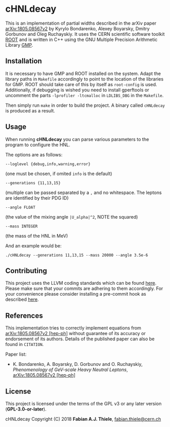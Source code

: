 cHNLdecay
============

This is an implementation of partial widths described in the arXiv paper [arXiv:1805.08567v2](https://arxiv.org/abs/1805.08567v2) by Kyrylo Bondarenko, Alexey Boyarsky, Dmitry Gorbunov and Oleg Ruchayskiy. It uses the CERN scientific software toolkit [ROOT](https://root.cern.ch) and is written in C++ using the GNU Multiple Precision Arithmetic Library [GMP](https://gmplib.org).

## Installation
It is necessary to have GMP and ROOT installed on the system. Adapt the library paths in `Makefile` accordingly to point to the location of the libraries for GMP. ROOT should take care of this by itself as `root-config` is used. Additionally, if debugging is wished you need to install gperftools or uncomment the parts `-lprofiler -ltcmalloc` in `LDLIBS_DBG` in the `Makefile`.

Then simply run `make` in order to build the project. A binary called `cHNLdecay` is produced as a result.

## Usage
When running **cHNLdecay** you can parse various parameters to the program to configure the HNL.

The options are as follows:

```
--loglevel {debug,info,warning,error}
```
(one must be chosen, if omited `info` is the default)


```
--generations {11,13,15} 
```
(multiple can be passed separated by a `,` and no whitespace. The leptons are identified by their PDG ID) 

```
--angle FLOAT
```
(the value of the mixing angle `|U_alpha|^2`, NOTE the squared)

```
--mass INTEGER
```
(the mass of the HNL in MeV)


And an example would be:
```
./cHNLdecay --generations 11,13,15 --mass 20000 --angle 3.5e-6
```

## Contributing
This project uses the LLVM coding standards which can be found [here](http://llvm.org/docs/CodingStandards.html). Please make sure that your commits are adhering to them accordingly. For your convenience please consider installing a pre-commit hook as described [here](https://github.com/ddddavidmartin/Pre-commit-hooks). 

## References
This implementation tries to correctly implement equations from [arXiv:1805.08567v2 [hep-ph]](https://arxiv.org/abs/1805.08567v2) without guarantee of its accuracy or endorsement of its authors. Details of the published paper can also be found in `CITATION`.

Paper list:

  - K. Bondarenko, A. Boyarsky, D. Gorbunov and O. Ruchayskiy, *Phenomenology of GeV-scale Heavy Neutral Leptons*, [arXiv:1805.08567v2 [hep-ph]](https://arxiv.org/abs/1805.08567v2)

## License
This project is licensed under the terms of the GPL v3 or any later version (**GPL-3.0-or-later**).

cHNLdecay Copyright (C) 2018 **Fabian A.J. Thiele**, <fabian.thiele@cern.ch>
